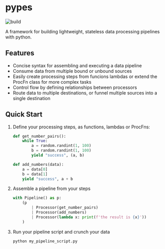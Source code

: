 # pypes
![build](https://github.com/adam-squared/pypes/workflows/build/badge.svg)

A framework for building lightweight, stateless data processing pipelines with python.

## Features

- Concise syntax for assembling and executing a data pipeline
- Consume data from multiple bound or unbound sources
- Easily create processing steps from funcions lambdas or extend the ProcFn class for more complex tasks
- Control flow by defining relationships between processors
- Route data to multiple destinations, or funnel multiple sources into a single destination

## Quick Start

1. Define your processing steps, as functions, lambdas or ProcFns:
    ```python
    def get_number_pairs():
        while True:
            a = random.randint(1, 100)
            b = random.randint(1, 100)
            yield "success", (a, b)

    def add_numbers(data):
        a = data[0]
        b = data[1]
        yield "success", a + b
    ```

2. Assemble a pipeline from your steps
    ```python
    with Pipeline() as p:
        (p
            | Processor(get_number_pairs)
            | Processor(add_numbers)
            | Processor(lambda x: print(f'the result is {x}'))
        )
    ```

3. Run your pipeline script and crunch your data
    ```bash
    python my_pipeline_script.py
    ```
